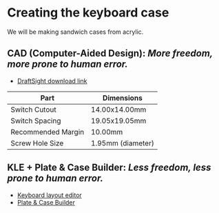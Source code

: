 # Creating the keyboard case
We will be making sandwich cases from acrylic.
## CAD (Computer-Aided Design): _More freedom, more prone to human error._
   * [DraftSight download link](https://www.3ds.com/products-services/draftsight-cad-software/free-download/)  
 
   Part | Dimensions
   --- | ---
   Switch Cutout | 14.00x14.00mm
   Switch Spacing | 19.05x19.05mm
   Recommended Margin | 10.00mm
   Screw Hole Size | 1.95mm (diameter)
## KLE + Plate & Case Builder: _Less freedom, less prone to human error._   
   * [Keyboard layout editor](http://www.keyboard-layout-editor.com/)   
   * [Plate & Case Builder](http://builder.swillkb.com/)